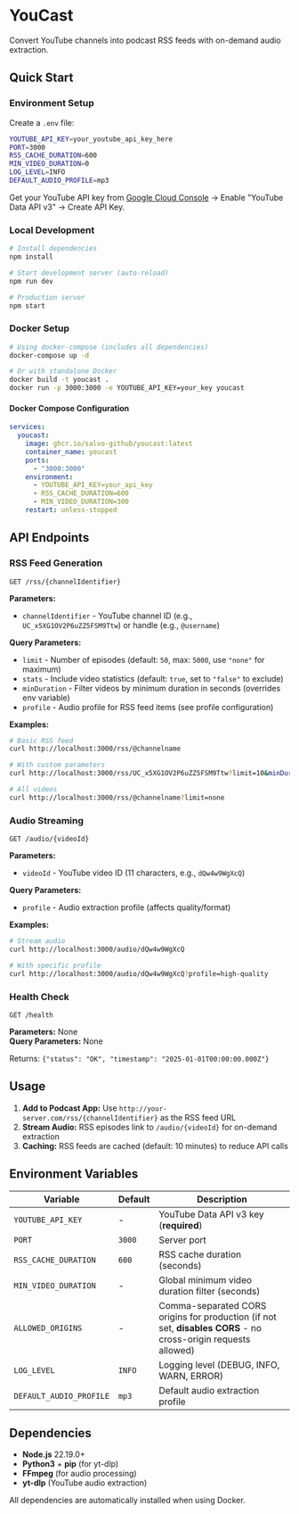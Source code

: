 # YouCast

Convert YouTube channels into podcast RSS feeds with on-demand audio extraction.

## Quick Start

### Environment Setup
Create a `.env` file:
```bash
YOUTUBE_API_KEY=your_youtube_api_key_here
PORT=3000
RSS_CACHE_DURATION=600
MIN_VIDEO_DURATION=0
LOG_LEVEL=INFO
DEFAULT_AUDIO_PROFILE=mp3
```

Get your YouTube API key from [Google Cloud Console](https://console.developers.google.com/) → Enable "YouTube Data API v3" → Create API Key.

### Local Development
```bash
# Install dependencies
npm install

# Start development server (auto-reload)
npm run dev

# Production server
npm start
```

### Docker Setup
```bash
# Using docker-compose (includes all dependencies)
docker-compose up -d

# Or with standalone Docker
docker build -t youcast .
docker run -p 3000:3000 -e YOUTUBE_API_KEY=your_key youcast
```

#### Docker Compose Configuration
```yaml
services:
  youcast:
    image: ghcr.io/salvo-github/youcast:latest
    container_name: youcast
    ports:
      - "3000:3000"
    environment:
      - YOUTUBE_API_KEY=your_api_key
      - RSS_CACHE_DURATION=600
      - MIN_VIDEO_DURATION=300
    restart: unless-stopped
```

## API Endpoints

### RSS Feed Generation
```
GET /rss/{channelIdentifier}
```

**Parameters:**
- `channelIdentifier` - YouTube channel ID (e.g., `UC_x5XG1OV2P6uZZ5FSM9Ttw`) or handle (e.g., `@username`)

**Query Parameters:**
- `limit` - Number of episodes (default: `50`, max: `5000`, use `"none"` for maximum)
- `stats` - Include video statistics (default: `true`, set to `"false"` to exclude)  
- `minDuration` - Filter videos by minimum duration in seconds (overrides env variable)
- `profile` - Audio profile for RSS feed items (see profile configuration)

**Examples:**
```bash
# Basic RSS feed
curl http://localhost:3000/rss/@channelname

# With custom parameters  
curl http://localhost:3000/rss/UC_x5XG1OV2P6uZZ5FSM9Ttw?limit=10&minDuration=300&stats=false

# All videos
curl http://localhost:3000/rss/@channelname?limit=none
```

### Audio Streaming
```
GET /audio/{videoId}
```

**Parameters:**
- `videoId` - YouTube video ID (11 characters, e.g., `dQw4w9WgXcQ`)

**Query Parameters:**
- `profile` - Audio extraction profile (affects quality/format)

**Examples:**
```bash
# Stream audio
curl http://localhost:3000/audio/dQw4w9WgXcQ

# With specific profile
curl http://localhost:3000/audio/dQw4w9WgXcQ?profile=high-quality
```

### Health Check  
```
GET /health
```

**Parameters:** None  
**Query Parameters:** None

Returns: `{"status": "OK", "timestamp": "2025-01-01T00:00:00.000Z"}`

## Usage

1. **Add to Podcast App:** Use `http://your-server.com/rss/{channelIdentifier}` as the RSS feed URL
2. **Stream Audio:** RSS episodes link to `/audio/{videoId}` for on-demand extraction
3. **Caching:** RSS feeds are cached (default: 10 minutes) to reduce API calls

## Environment Variables

| Variable | Default | Description |
|----------|---------|-------------|
| `YOUTUBE_API_KEY` | - | YouTube Data API v3 key (**required**) |
| `PORT` | `3000` | Server port |
| `RSS_CACHE_DURATION` | `600` | RSS cache duration (seconds) |
| `MIN_VIDEO_DURATION` | - | Global minimum video duration filter (seconds) |
| `ALLOWED_ORIGINS` | - | Comma-separated CORS origins for production (if not set, **disables CORS** - no cross-origin requests allowed) |
| `LOG_LEVEL` | `INFO` | Logging level (DEBUG, INFO, WARN, ERROR) |
| `DEFAULT_AUDIO_PROFILE` | `mp3` | Default audio extraction profile |

## Dependencies

- **Node.js** 22.19.0+
- **Python3** + **pip** (for yt-dlp)
- **FFmpeg** (for audio processing)
- **yt-dlp** (YouTube audio extraction)

All dependencies are automatically installed when using Docker.